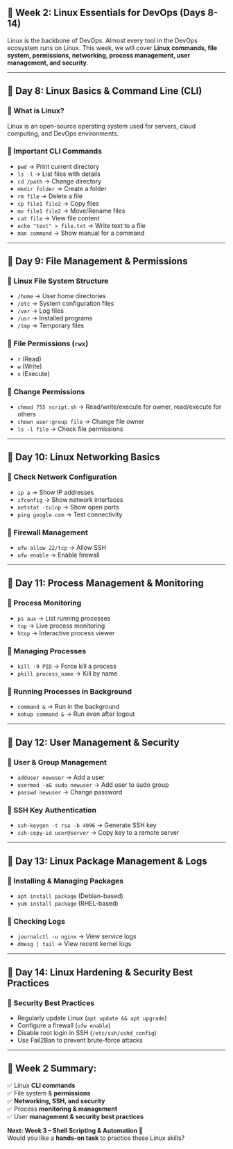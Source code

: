 ## **📌 Week 2: Linux Essentials for DevOps (Days 8-14)**  
Linux is the backbone of DevOps. Almost every tool in the DevOps ecosystem runs on Linux. This week, we will cover **Linux commands, file system, permissions, networking, process management, user management, and security**.  

---

## **🔹 Day 8: Linux Basics & Command Line (CLI)**  
### **📌 What is Linux?**  
Linux is an open-source operating system used for servers, cloud computing, and DevOps environments.  

### **📌 Important CLI Commands**  
- `pwd` → Print current directory  
- `ls -l` → List files with details  
- `cd /path` → Change directory  
- `mkdir folder` → Create a folder  
- `rm file` → Delete a file  
- `cp file1 file2` → Copy files  
- `mv file1 file2` → Move/Rename files  
- `cat file` → View file content  
- `echo "text" > file.txt` → Write text to a file  
- `man command` → Show manual for a command  

---

## **🔹 Day 9: File Management & Permissions**  
### **📌 Linux File System Structure**  
- `/home` → User home directories  
- `/etc` → System configuration files  
- `/var` → Log files  
- `/usr` → Installed programs  
- `/tmp` → Temporary files  

### **📌 File Permissions** (`rwx`)  
- `r` (Read)  
- `w` (Write)  
- `x` (Execute)  

### **📌 Change Permissions**  
- `chmod 755 script.sh` → Read/write/execute for owner, read/execute for others  
- `chown user:group file` → Change file owner  
- `ls -l file` → Check file permissions  

---

## **🔹 Day 10: Linux Networking Basics**  
### **📌 Check Network Configuration**  
- `ip a` → Show IP addresses  
- `ifconfig` → Show network interfaces  
- `netstat -tulnp` → Show open ports  
- `ping google.com` → Test connectivity  

### **📌 Firewall Management**  
- `ufw allow 22/tcp` → Allow SSH  
- `ufw enable` → Enable firewall  

---

## **🔹 Day 11: Process Management & Monitoring**  
### **📌 Process Monitoring**  
- `ps aux` → List running processes  
- `top` → Live process monitoring  
- `htop` → Interactive process viewer  

### **📌 Managing Processes**  
- `kill -9 PID` → Force kill a process  
- `pkill process_name` → Kill by name  

### **📌 Running Processes in Background**  
- `command &` → Run in the background  
- `nohup command &` → Run even after logout  

---

## **🔹 Day 12: User Management & Security**  
### **📌 User & Group Management**  
- `adduser newuser` → Add a user  
- `usermod -aG sudo newuser` → Add user to sudo group  
- `passwd newuser` → Change password  

### **📌 SSH Key Authentication**  
- `ssh-keygen -t rsa -b 4096` → Generate SSH key  
- `ssh-copy-id user@server` → Copy key to a remote server  

---

## **🔹 Day 13: Linux Package Management & Logs**  
### **📌 Installing & Managing Packages**  
- `apt install package` (Debian-based)  
- `yum install package` (RHEL-based)  

### **📌 Checking Logs**  
- `journalctl -u nginx` → View service logs  
- `dmesg | tail` → View recent kernel logs  

---

## **🔹 Day 14: Linux Hardening & Security Best Practices**  
### **📌 Security Best Practices**  
- Regularly update Linux (`apt update && apt upgrade`)  
- Configure a firewall (`ufw enable`)  
- Disable root login in SSH (`/etc/ssh/sshd_config`)  
- Use Fail2Ban to prevent brute-force attacks  

---

## **🎯 Week 2 Summary:**  
✅ Linux **CLI commands**  
✅ File system & **permissions**  
✅ **Networking, SSH, and security**  
✅ Process **monitoring & management**  
✅ User **management & security best practices**  

**Next: Week 3 – Shell Scripting & Automation 🚀**  
Would you like a **hands-on task** to practice these Linux skills?